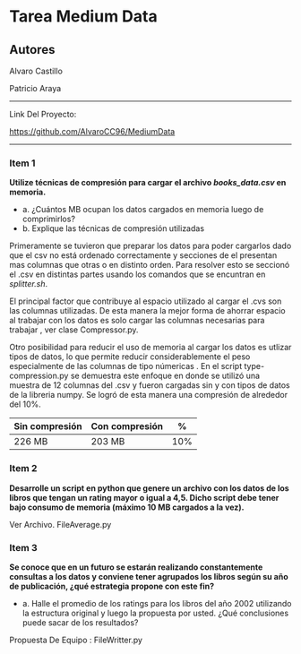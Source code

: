 # Tarea Medium Data
## Autores

Alvaro Castillo

Patricio Araya

---

Link Del Proyecto:

https://github.com/AlvaroCC96/MediumData

---

### Item 1

**Utilize técnicas de compresión para cargar el archivo *books_data.csv* en memoria.**

 - a. ¿Cuántos MB ocupan los datos cargados en memoria luego de comprimirlos?
 - b. Explique las técnicas de compresión utilizadas
  
  Primeramente se tuvieron que preparar los datos para poder cargarlos dado que el csv no está ordenado correctamente y secciones de el presentan mas columnas que otras o en distinto orden. Para resolver esto se seccionó el .csv en distintas partes usando los comandos que se encuntran en *splitter.sh*. 
  
  El principal factor que contribuye al espacio utilizado al cargar el .cvs son las columnas utilizadas. De esta manera la mejor forma de ahorrar espacio al trabajar con los datos es solo cargar las columnas necesarias para trabajar , ver clase Compressor.py. 

  Otro posibilidad para reducir el uso de memoria al cargar los datos es utlizar tipos de datos, lo que permite reducir considerablemente el peso especialmente de las columnas de tipo númericas . En el script type-compression.py se demuestra este enfoque en donde se utilizó una muestra de 12 columnas del .csv y fueron cargadas sin y con tipos de datos de la libreria numpy. Se logró de esta manera una compresión de alrededor del 10%.

  |Sin compresión|Con compresión| % |
  |-|-|-|
  |226 MB|203 MB| 10%

### Item 2

**Desarrolle un script en python que genere un archivo con los datos de los libros que tengan un rating mayor o igual a 4,5. Dicho script debe tener bajo consumo de memoria (máximo 10 MB cargados a la vez).**

Ver Archivo. FileAverage.py

### Item 3

**Se conoce que en un futuro se estarán realizando constantemente consultas a los datos y conviene tener agrupados los libros según su año de publicación, ¿qué estrategia propone con este fin?**

- a. Halle el promedio de los ratings para los libros del año 2002 utilizando la estructura original y luego la propuesta por usted. ¿Qué conclusiones puede sacar de los resultados?
  

Propuesta De Equipo : FileWritter.py


